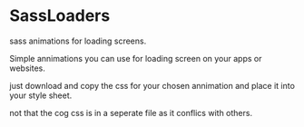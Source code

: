 # SassLoaders
sass animations for loading screens.

Simple annimations you can use for loading screen on your apps or websites.

just download and copy the css for your chosen annimation and place it into your style sheet.

not that the cog css is in a seperate file as it conflics with others.
